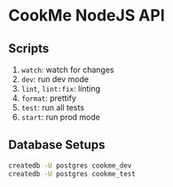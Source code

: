 # CookMe NodeJS API

## Scripts

1. `watch`: watch for changes
2. `dev`: run dev mode
3. `lint`, `lint:fix`: linting
4. `format`: prettify
5. `test`: run all tests
6. `start`: run prod mode

## Database Setups

```bash
createdb -U postgres cookme_dev
createdb -U postgres cookme_test
```
